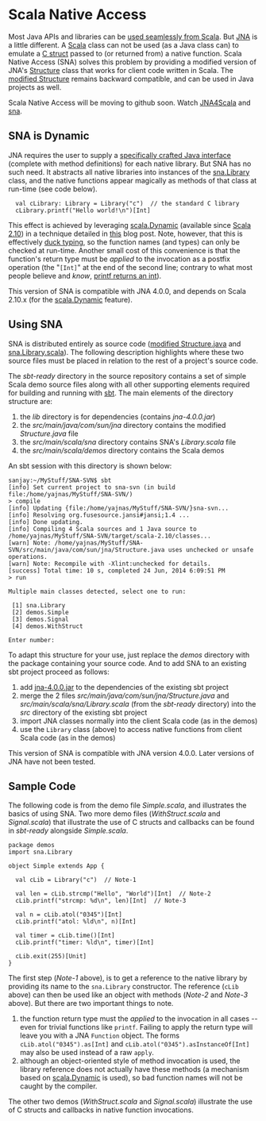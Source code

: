 # Scala Native Access #
Most Java APIs and libraries can be [used seamlessly from Scala](http://www.artima.com/pins1ed/combining-scala-and-java.html). But [JNA](https://github.com/twall/jna) is a little different. A [Scala](http://www.scala-lang.org/) class can not be used (as a Java class can) to emulate a [C struct](http://en.wikipedia.org/wiki/Struct_(C_programming_language)) passed to (or returned from) a native function. Scala Native Access (SNA) solves this problem by providing a modified version of JNA's [Structure](https://github.com/twall/jna/blob/master/src/com/sun/jna/Structure.java) class that works for client code written in Scala. The [modified Structure](https://code.google.com/p/scala-native-access/source/browse/trunk/sbt-ready/src/main/java/com/sun/jna/Structure.java) remains backward compatible, and can be used in Java projects as well.

Scala Native Access will be moving to github soon. Watch [JNA4Scala](https://github.com/sanjaydasgupta/JNA4Scala) and [sna](https://github.com/sanjaydasgupta/sna).

## SNA is Dynamic ##
JNA requires the user to supply a [specifically crafted Java interface](https://today.java.net/article/2009/11/11/simplify-native-code-access-jna#jnadev) (complete with method definitions) for each native library. But SNA has no such need. It abstracts all native libraries into instances of the [sna.Library](https://code.google.com/p/scala-native-access/source/browse/trunk/sbt-ready/src/main/scala/sna/Library.scala) class, and the native functions appear magically as methods of that class at run-time (see code below).

```
  val cLibrary: Library = Library("c")  // the standard C library
  cLibrary.printf("Hello world!\n")[Int]
```

This effect is achieved by leveraging [scala.Dynamic](http://www.scala-lang.org/api/current/index.html#scala.Dynamic) (available since [Scala 2.10](http://www.scala-lang.org/download/changelog.html#changes_in_version_2100)) in a technique detailed in [this](https://weblogs.java.net/blog/cayhorstmann/archive/2012/12/13/dynamic-types-scala-210) blog post. Note, however, that this is effectively [duck typing](http://en.wikipedia.org/wiki/Duck_typing), so the function names (and types) can only be checked at run-time. Another small cost of this convenience is that the function's return type must be _applied_ to the invocation as a postfix operation (the "`[Int]`" at the end of the second line; contrary to what most people believe and _know_, [printf returns an int](http://en.wikibooks.org/wiki/C%2B%2B_Programming/Code/Standard_C_Library/Functions/printf)).

This version of SNA is compatible with JNA 4.0.0, and depends on Scala 2.10.x (for the [scala.Dynamic](http://www.scala-lang.org/api/current/index.html#scala.Dynamic) feature).

## Using SNA ##
SNA is distributed entirely as source code ([modified Structure.java](https://code.google.com/p/scala-native-access/source/browse/trunk/sbt-ready/src/main/java/com/sun/jna/Structure.java) and [sna.Library.scala](https://code.google.com/p/scala-native-access/source/browse/trunk/sbt-ready/src/main/scala/sna/Library.scala)). The following description highlights where these two source files must be placed in relation to the rest of a project's source code.

The _sbt-ready_ directory in the source repository contains a set of simple Scala demo source files along with all other supporting elements required for building and running with [sbt](http://www.scala-sbt.org/). The main elements of the directory structure are:

  1. the _lib_ directory is for dependencies (contains _jna-4.0.0.jar_)
  1. the _src/main/java/com/sun/jna_ directory contains the modified _Structure.java_ file
  1. the _src/main/scala/sna_ directory contains SNA's _Library.scala_ file
  1. the _src/main/scala/demos_ directory contains the Scala demos

An sbt session with this directory is shown below:

```
sanjay:~/MyStuff/SNA-SVN$ sbt
[info] Set current project to sna-svn (in build file:/home/yajnas/MyStuff/SNA-SVN/)
> compile
[info] Updating {file:/home/yajnas/MyStuff/SNA-SVN/}sna-svn...
[info] Resolving org.fusesource.jansi#jansi;1.4 ...
[info] Done updating.
[info] Compiling 4 Scala sources and 1 Java source to /home/yajnas/MyStuff/SNA-SVN/target/scala-2.10/classes...
[warn] Note: /home/yajnas/MyStuff/SNA-SVN/src/main/java/com/sun/jna/Structure.java uses unchecked or unsafe operations.
[warn] Note: Recompile with -Xlint:unchecked for details.
[success] Total time: 10 s, completed 24 Jun, 2014 6:09:51 PM
> run

Multiple main classes detected, select one to run:

 [1] sna.Library
 [2] demos.Simple
 [3] demos.Signal
 [4] demos.WithStruct

Enter number:  
```

To adapt this structure for your use, just replace the _demos_ directory with the package containing your source code. And to add SNA to an existing sbt project proceed as follows:

  1. add [jna-4.0.0.jar](http://central.maven.org/maven2/net/java/dev/jna/jna/4.0.0/jna-4.0.0.jar) to the dependencies of the existing sbt project
  1. merge the 2 files _src/main/java/com/sun/jna/Structure.java_ and _src/main/scala/sna/Library.scala_ (from the _sbt-ready_ directory) into the _src_ directory of the existing sbt project
  1. import JNA classes normally into the client Scala code (as in the demos)
  1. use the `Library` class (above) to access native functions from client Scala code (as in the demos)

This version of SNA is compatible with JNA version 4.0.0. Later versions of JNA have not been tested.

## Sample Code ##
The following code is from the demo file _Simple.scala_, and illustrates the basics of using SNA. Two more demo files (_WithStruct.scala_ and _Signal.scala_) that illustrate the use of C structs and callbacks can be found in _sbt-ready_ alongside _Simple.scala_.

```
package demos
import sna.Library

object Simple extends App {

  val cLib = Library("c")  // Note-1

  val len = cLib.strcmp("Hello", "World")[Int]  // Note-2
  cLib.printf("strcmp: %d\n", len)[Int]  // Note-3

  val n = cLib.atol("0345")[Int]
  cLib.printf("atol: %ld\n", n)[Int]

  val timer = cLib.time()[Int]
  cLib.printf("timer: %ld\n", timer)[Int]

  cLib.exit(255)[Unit]
}
```

The first step (_Note-1_ above), is to get a reference to the native library by providing its name to the `sna.Library` constructor. The reference (`cLib` above) can then be used like an object with methods (_Note-2_ and _Note-3_ above). But there are two important things to note.

  1. the function return type must the _applied_ to the invocation in all cases -- even for trivial functions like `printf`. Failing to apply the return type will leave you with a JNA `Function` object. The forms `cLib.atol("0345").as[Int]` and `cLib.atol("0345").asInstanceOf[Int]` may also be used instead of a raw `apply`.
  1. although an object-oriented style of method invocation is used, the library reference does not actually have these methods (a mechanism based on [scala.Dynamic](http://www.scala-lang.org/api/current/index.html#scala.Dynamic) is used), so bad function names will not be caught by the compiler.

The other two demos (_WithStruct.scala_ and _Signal.scala_) illustrate the use of C structs and callbacks in native function invocations.
